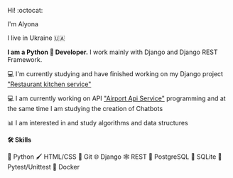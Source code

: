Hi! :octocat:

I'm Alyona

I live in Ukraine 🇺🇦

**I am a Python 🐍  Developer.** I work mainly with Django and Django REST Framework.

💻 I'm currently studying and have finished working on my Django project ["Restaurant kitchen service"](https://github.com/AlyonkaB/-restaurant-kitchen-service)

💻 I am currently working on API ["Airport Api Service"](https://github.com/AlyonkaB/Airport_api_service) programming and at the same time I am studying the creation of Chatbots

📊 I am interested in and study algorithms and data structures

**🛠️ Skills**

🐍 Python  🖌️ HTML/CSS  🔗 Git  🌐 Django 🕸️ REST  🐘 PostgreSQL  📔 SQLite 🔧 Pytest/Unittest  🐳 Docker
